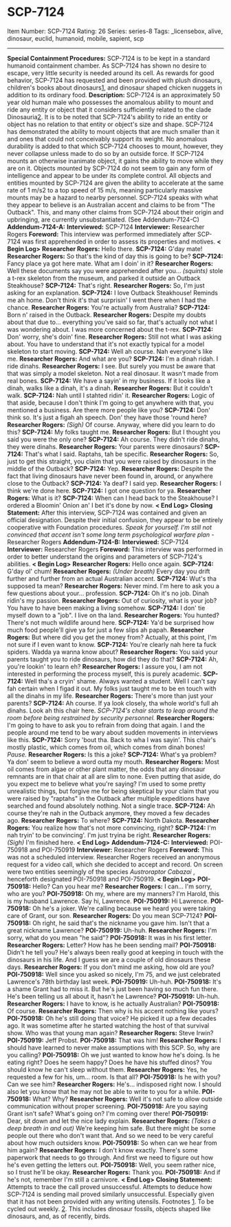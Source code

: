 # SCP-7124
Item Number: SCP-7124
Rating: 26
Series: series-8
Tags: _licensebox, alive, dinosaur, euclid, humanoid, mobile, sapient, scp

---

**Special Containment Procedures:** SCP-7124 is to be kept in a standard humanoid containment chamber. As SCP-7124 has shown no desire to escape, very little security is needed around its cell. As rewards for good behavior, SCP-7124 has requested and been provided with plush dinosaurs, children's books about dinosaurs[1](javascript:;), and dinosaur shaped chicken nuggets in addition to its ordinary food.
**Description:** SCP-7124 is an approximately 50 year old human male who possesses the anomalous ability to mount and ride any entity or object that it considers sufficiently related to the clade Dinosauria[2](javascript:;). It is to be noted that SCP-7124's ability to ride an entity or object has no relation to that entity or object's size and shape. SCP-7124 has demonstrated the ability to mount objects that are much smaller than it and ones that could not conceivably support its weight. No anomalous durability is added to that which SCP-7124 chooses to mount, however, they never collapse unless made to do so by an outside force. If SCP-7124 mounts an otherwise inanimate object, it gains the ability to move while they are on it. Objects mounted by SCP-7124 do not seem to gain any form of intelligence and appear to be under its complete control. All objects and entities mounted by SCP-7124 are given the ability to accelerate at the same rate of 1 m/s2 to a top speed of 15 m/s, meaning particularly massive mounts may be a hazard to nearby personnel.
SCP-7124 speaks with what they appear to believe is an Australian accent and claims to be from "The Outback". This, and many other claims from SCP-7124 about their origin and upbringing, are currently unsubstantiated. (See Addendum-7124-C)
**Addendum-7124-A:**
**Interviewed:** SCP-7124
**Interviewer:** Researcher Rogers
**Foreword:** This interview was performed immediately after SCP-7124 was first apprehended in order to assess its properties and motives.
**< Begin Log>**
**Researcher Rogers:** Hello there.
**SCP-7124:** G'day mate!
**Researcher Rogers:** So that's the kind of day this is going to be?
**SCP-7124:** Fancy place ya got here mate. What am I doin' in it?
**Researcher Rogers:** Well these documents say you were apprehended after you… _(squints)_ stole a t-rex skeleton from the museum, and parked it outside an Outback Steakhouse?
**SCP-7124:** That's right.
**Researcher Rogers:** So, I'm just asking for an explanation.
**SCP-7124:** I love Outback Steakhouse! Reminds me ah home. Don't think it's that surprisin' I went there when I had the chance.
**Researcher Rogers:** You're actually from Australia?
**SCP-7124:** Born n' raised in the Outback.
**Researcher Rogers:** Despite my doubts about that due to… everything you've said so far, that's actually not what I was wondering about. I was more concerned about the t-rex.
**SCP-7124:** Don' worry, she's doin' fine.
**Researcher Rogers:** Still not what I was asking about. You have to understand that it's not exactly typical for a model skeleton to start moving.
**SCP-7124:** Well ah course. Nah everyone's like me.
**Researcher Rogers:** And what are you?
**SCP-7124:** I'm a dinah ridah. I ride dinahs.
**Researcher Rogers:** I see. But surely you must be aware that that was simply a model skeleton. Not a real dinosaur. It wasn't made from real bones.
**SCP-7124:** We have a sayin' in my business. If it looks like a dinah, walks like a dinah, it's a dinah.
**Researcher Rogers:** But it couldn't walk.
**SCP-7124:** Nah until I stahted ridin' it.
**Researcher Rogers:** Logic of that aside, because I don't think I'm going to get anywhere with that, you mentioned a business. Are there more people like you?
**SCP-7124:** Don' think so. It's just a figah ah speech. Don' they have those 'round here?
**Researcher Rogers:** _(Sigh)_ Of course. Anyway, where did you learn to do this?
**SCP-7124:** My folks taught me.
**Researcher Rogers:** But I thought you said you were the only one?
**SCP-7124:** Ah course. They didn't ride dinahs, they were dinahs.
**Researcher Rogers:** Your parents were dinosaurs?
**SCP-7124:** That's what I said. Raptahs, tah be specific.
**Researcher Rogers:** So, just to get this straight, you claim that you were raised by dinosaurs in the middle of the Outback?
**SCP-7124:** Yep.
**Researcher Rogers:** Despite the fact that living dinosaurs have never been found in, around, or anywhere close to the Outback?
**SCP-7124:** Ya deaf? I said yep.
**Researcher Rogers:** I think we're done here.
**SCP-7124:** I got one question for ya.
**Researcher Rogers:** What is it?
**SCP-7124:** When can I head back to the Steakhouse? I ordered a Bloomin' Onion an' I bet it's done by now.
**< End Log>**
**Closing Statement:** After this interview, SCP-7124 was contained and given an official designation. Despite their initial confusion, they appear to be entirely cooperative with Foundation procedures.
_Speak for yourself. I'm still not convinced that accent isn't some long term psychological warfare plan_ -Researcher Rogers
**Addendum-7124-B:**
**Interviewed:** SCP-7124
**Interviewer:** Researcher Rogers
**Foreword:** This interview was performed in order to better understand the origins and parameters of SCP-7124's abilities.
**< Begin Log>**
**Researcher Rogers:** Hello once again.
**SCP-7124:** G'day ol' chum!
**Researcher Rogers:** _(Under breath)_ Every day you drift further and further from an actual Australian accent.
**SCP-7124:** Wut's tha supposed ta mean?
**Researcher Rogers:** Never mind. I'm here to ask you a few questions about your… profession.
**SCP-7124:** Oh it's no job. Dinah ridin's my passion.
**Researcher Rogers:** Out of curiosity, what is your job? You have to have been making a living somehow.
**SCP-7124:** I don' tie myself down to a "job". I live on tha land.
**Researcher Rogers:** You hunted? There's not much wildlife around here.
**SCP-7124:** Ya'd be surprised how much food people'll give ya for just a few slips ah papah.
**Researcher Rogers:** But where did you get the money from? Actually, at this point, I'm not sure if I even want to know.
**SCP-7124:** You're clearly nah here ta fuck spiders. Wadda ya wanna know about?
**Researcher Rogers:** You said your parents taught you to ride dinosaurs, how did they do that?
**SCP-7124:** Ah, you're lookin' to learn eh?
**Researcher Rogers:** I assure you, I am not interested in performing the process myself, this is purely academic.
**SCP-7124:** Well tha's a cryin' shame. Always wanted a student. Well I can't say fah certain when I figad it out. My folks just taught me to be en touch with all the dinahs in my life.
**Researcher Rogers:** There's more than just your parents?
**SCP-7124:** Ah course. If ya look closely, tha whole world's full ah dinahs. Look ah this chair here.
_SCP-7124's chair starts to leap around the room before being restrained by security personnel._
**Researcher Rogers:** I'm going to have to ask you to refrain from doing that again. I and the people around me tend to be wary about sudden movements in interviews like this.
**SCP-7124:** Sorry 'bout tha. Back to wha I was sayin'. This chair's mostly plastic, which comes from oil, which comes from dinah bones!
_Pause._
**Researcher Rogers:** Is this a joke?
**SCP-7124:** What's ya problem? Ya don' seem to believe a word outta my mouth.
**Researcher Rogers:** Most oil comes from algae or other plant matter, the odds that any dinosaur remnants are in that chair at all are slim to none. Even putting that aside, do you expect me to believe what you're saying? I'm used to some pretty unrealistic things, but forgive me for being skeptical by your claim that you were raised by "raptahs" in the Outback after multiple expeditions have searched and found absolutely nothing. Not a single trace.
**SCP-7124:** Ah course they're nah in the Outback anymore, they moved a few decades ago.
**Researcher Rogers:** To where?
**SCP-7124:** North Dakota.
**Researcher Rogers:** You realize how that's not more convincing, right?
**SCP-7124:** I'm nah tryin' to be convincing'. I'm just tryina be right.
**Researcher Rogers:** _(Sigh)_ I'm finished here.
**< End Log>**
**Addendum-7124-C:**
**Interviewed:** POI-750918 and POI-750919
**Interviewer:** Researcher Rogers
**Foreword:** This was not a scheduled interview. Researcher Rogers received an anonymous request for a video call, which she decided to accept and record. On screen were two entities seemingly of the species _Austroraptor Cabazai_ , henceforth designated POI-750918 and POI-750919.
**< Begin Log>**
**POI-750918:** Hello? Can you hear me?
**Researcher Rogers:** I can… I'm sorry, who are you?
**POI-750918:** Oh my, where are my manners? I'm Harold, this is my husband Lawrence. Say hi, Lawrence.
**POI-750919:** Hi Lawrence.
**POI-750918:** Oh he's a joker. We're calling because we heard you were taking care of Grant, our son.
**Researcher Rogers:** Do you mean SCP-7124?
**POI-750918:** Oh right, he said that's the nickname you gave him. Isn't that a great nickname Lawrence?
**POI-750919:** Uh-huh.
**Researcher Rogers:** I'm sorry, what do you mean "he said"?
**POI-750918:** It was in his first letter.
**Researcher Rogers:** Letter? How has he been sending mail?
**POI-750918:** Didn't he tell you? He's always been really good at keeping in touch with the dinosaurs in his life. And I guess we are a couple of old dinosaurs these days.
**Researcher Rogers:** If you don't mind me asking, how old are you?
**POI-750918:** Well since you asked so nicely, I'm 75, and we just celebrated Lawrence's 78th birthday last week.
**POI-750919:** Uh-huh.
**POI-750918:** It's a shame Grant had to miss it. But he's just been having so much fun there. He's been telling us all about it, hasn't he Lawrence?
**POI-750919:** Uh-huh.
**Researcher Rogers:** I have to know, is he actually Australian?
**POI-750918:** Of course.
**Researcher Rogers:** Then why is his accent nothing like yours?
**POI-750918:** Oh he's still doing that voice? He picked it up a few decades ago. It was sometime after he started watching the host of that survival show. Who was that young man again?
**Researcher Rogers:** Steve Irwin?
**POI-750919:** Jeff Probst.
**POI-750918:** That was him!
**Researcher Rogers:** I should have learned to never make assumptions with this SCP. So, why are you calling?
**POI-750918:** Oh we just wanted to know how he's doing. Is he eating right? Does he seem happy? Does he have his stuffed dinos? You should know he can't sleep without them.
**Researcher Rogers:** Yes, he requested a few for his, um… room. Is that all?
**POI-750918:** Is he with you? Can we see him?
**Researcher Rogers:** He's… indisposed right now. I should also let you know that he may not be able to write to you for a while.
**POI-750918:** What? Why?
**Researcher Rogers:** Well it's not safe to allow outside communication without proper screening.
**POI-750918:** Are you saying Grant isn't safe? What's going on? I'm coming over there!
**POI-750919:** Dear, sit down and let the nice lady explain.
**Researcher Rogers:** _(Takes a deep breath in and out)_ We're keeping him safe. But there might be some people out there who don't want that. And so we need to be very careful about how much outsiders know.
**POI-750918:** So when can we hear from him again?
**Researcher Rogers:** I don't know exactly. There's some paperwork that needs to go through. And first we need to figure out how he's even getting the letters out.
**POI-750918:** Well, you seem rather nice, so I trust he'll be okay.
**Researcher Rogers:** Thank you.
**POI-750918:** And if he's not, remember I'm still a carnivore.
**< End Log>**
**Closing Statement:** Attempts to trace the call proved unsuccessful. Attempts to deduce how SCP-7124 is sending mail proved similarly unsuccessful. Especially given that it has not been provided with any writing utensils.
Footnotes
[1](javascript:;). To be cycled out weekly.
[2](javascript:;). This includes dinosaur fossils, objects shaped like dinosaurs, and, as of recently, birds.